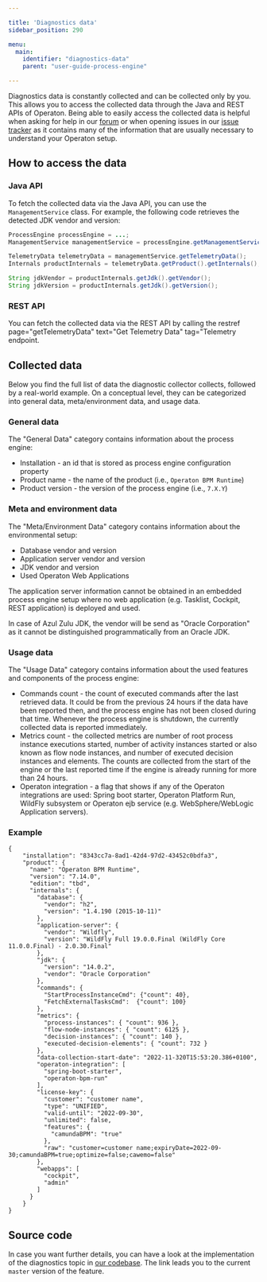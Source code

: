 ```yaml
---

title: 'Diagnostics data'
sidebar_position: 290

menu:
  main:
    identifier: "diagnostics-data"
    parent: "user-guide-process-engine"

---
```


Diagnostics data is constantly collected and can be collected only by you. This allows you to access the collected data through the Java and REST APIs of Operaton.
Being able to easily access the collected data is helpful when asking for help in our [forum](https://forum.operaton.org/) or when opening issues in our [issue tracker](https://app.camunda.com/jira) as it contains many of the information that are usually necessary to understand your Operaton setup.

## How to access the data

### Java API

To fetch the collected data via the Java API, you can use the `ManagementService` class. For example, the following code retrieves the detected JDK vendor and version:

```java
ProcessEngine processEngine = ...;
ManagementService managementService = processEngine.getManagementService();

TelemetryData telemetryData = managementService.getTelemetryData();
Internals productInternals = telemetryData.getProduct().getInternals();

String jdkVendor = productInternals.getJdk().getVendor();
String jdkVersion = productInternals.getJdk().getVersion();
```

### REST API

You can fetch the collected data via the REST API by calling the restref page="getTelemetryData" text="Get Telemetry Data" tag="Telemetry endpoint.

## Collected data

Below you find the full list of data the diagnostic collector collects, followed by a real-world example. On a conceptual level, they can be categorized into general data, meta/environment data, and usage data.

### General data

The "General Data" category contains information about the process engine:

* Installation - an id that is stored as process engine configuration property
* Product name - the name of the product (i.e., `Operaton BPM Runtime`)
* Product version - the version of the process engine (i.e., `7.X.Y`)

### Meta and environment data
The "Meta/Environment Data" category contains information about the environmental setup:

* Database vendor and version
* Application server vendor and version
* JDK vendor and version
* Used Operaton Web Applications

The application server information cannot be obtained in an embedded process engine setup where no web application (e.g. Tasklist, Cockpit, REST application) is deployed and used.

In case of Azul Zulu JDK, the vendor will be send as "Oracle Corporation" as it cannot be distinguished programmatically from an Oracle JDK.


### Usage data
The "Usage Data" category contains information about the used features and components of the process engine:

* Commands count - the count of executed commands after the last retrieved data. It could be from the previous 24 hours if the data have been reported then, and the process engine has not been closed during that time. Whenever the process engine is shutdown, the currently collected data is reported immediately.
* Metrics count - the collected metrics are number of root process instance executions started, number of activity instances started or also known as flow node instances, and number of executed decision instances and elements.
The counts are collected from the start of the engine or the last reported time if the engine is already running for more than 24 hours.
* Operaton integration - a flag that shows if any of the Operaton integrations are used: Spring boot starter, Operaton Platform Run, WildFly subsystem or Operaton ejb service (e.g. WebSphere/WebLogic Application servers).

### Example

```
{
    "installation": "8343cc7a-8ad1-42d4-97d2-43452c0bdfa3",
    "product": {
      "name": "Operaton BPM Runtime",
      "version": "7.14.0",
      "edition": "tbd",
      "internals": {
        "database": {
          "vendor": "h2",
          "version": "1.4.190 (2015-10-11)"
        },
        "application-server": {
          "vendor": "Wildfly",
          "version": "WildFly Full 19.0.0.Final (WildFly Core 11.0.0.Final) - 2.0.30.Final"
        },
        "jdk": {
          "version": "14.0.2",
          "vendor": "Oracle Corporation"
        },
        "commands": {
          "StartProcessInstanceCmd": {"count": 40},
          "FetchExternalTasksCmd":  {"count": 100}
        },
        "metrics": {
          "process-instances": { "count": 936 },
          "flow-node-instances": { "count": 6125 },
          "decision-instances": { "count": 140 },
          "executed-decision-elements": { "count": 732 }
        },
        "data-collection-start-date": "2022-11-320T15:53:20.386+0100",
        "operaton-integration": [
          "spring-boot-starter",
          "operaton-bpm-run"
        ],
        "license-key": {
          "customer": "customer name",
          "type": "UNIFIED",
          "valid-until": "2022-09-30",
          "unlimited": false,
          "features": {
            "camundaBPM": "true"
          },
          "raw": "customer=customer name;expiryDate=2022-09-30;camundaBPM=true;optimize=false;cawemo=false"
        },
        "webapps": [
          "cockpit",
          "admin"
        ]
      }
    }
}
```

## Source code

In case you want further details, you can have a look at the implementation of the diagnostics topic in [our codebase](https://github.com/operaton/operaton/blob/master/engine/src/main/java/org/operaton/bpm/engine/impl/diagnostics/DiagnosticsCollector.java). The link leads you to the current `master` version of the feature.
